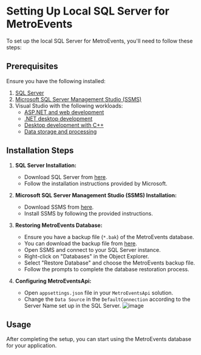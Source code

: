 # Setting Up Local SQL Server for MetroEvents

To set up the local SQL Server for MetroEvents, you'll need to follow these steps:

## Prerequisites

Ensure you have the following installed:

1. [SQL Server](https://www.microsoft.com/en-us/sql-server/sql-server-downloads)
2. [Microsoft SQL Server Management Studio (SSMS)](https://learn.microsoft.com/en-us/sql/ssms/download-sql-server-management-studio-ssms?view=sql-server-ver16)
3. Visual Studio with the following workloads:
    - [ASP.NET and web development](https://visualstudio.microsoft.com/vs/features/net-web/)
    - [.NET desktop development](https://visualstudio.microsoft.com/vs/features/net-desktop/)
    - [Desktop development with C++](https://visualstudio.microsoft.com/vs/features/desktop/)
    - [Data storage and processing](https://visualstudio.microsoft.com/vs/features/data-tools/)

## Installation Steps

1. **SQL Server Installation:**
   - Download SQL Server from [here](https://www.microsoft.com/en-us/sql-server/sql-server-downloads).
   - Follow the installation instructions provided by Microsoft.

2. **Microsoft SQL Server Management Studio (SSMS) Installation:**
   - Download SSMS from [here](https://learn.microsoft.com/en-us/sql/ssms/download-sql-server-management-studio-ssms?view=sql-server-ver16).
   - Install SSMS by following the provided instructions.

3. **Restoring MetroEvents Database:**
   - Ensure you have a backup file (`*.bak`) of the MetroEvents database.
   - You can download the backup file from [here](https://drive.google.com/file/d/1iM9kjhzP8r51TyThuKx6cnkzo60Bw6PZ/view).
   - Open SSMS and connect to your SQL Server instance.
   - Right-click on "Databases" in the Object Explorer.
   - Select "Restore Database" and choose the MetroEvents backup file.
   - Follow the prompts to complete the database restoration process.

4. **Configuring MetroEventsApi:**
   - Open `appsettings.json` file in your `MetroEventsApi` solution.
   - Change the `Data Source` in the `DefaultConnection` according to the Server Name set up in the SQL Server.
![image](https://github.com/MarkYuriPG/MetroEventsApi/assets/123946546/70019b66-ca09-470c-ab38-619ffb71007d)

## Usage

After completing the setup, you can start using the MetroEvents database for your application.
